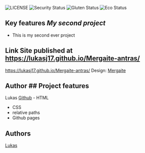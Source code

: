 ![LICENSE](https://img.shields.io/badge/license-MIT-blue.svg?style=flat-square)
![Security Status](https://img.shields.io/security-headers?label=Security&url=https%3A%2F%2Fgithub.com&style=flat-square)
![Gluten Status](https://img.shields.io/badge/Gluten-Free-green.svg)
![Eco Status](https://img.shields.io/badge/ECO-Friendly-green.svg)




## Key features	_My second project_


- This is my second ever project


## Link	Site published at https://lukasj17.github.io/Mergaite-antras/


https://lukasj17.github.io/Mergaite-antras/	Design: [Mergaite](https://cdn.discordapp.com/attachments/648536139677958156/648860692459290634/unknown.png)


## Author	## Project features


Lukas [Github](https://github.com/lukasj17)	- HTML
- CSS
- relative paths
- Github pages

## Authors

[Lukas](https://github.com/lukasj17)